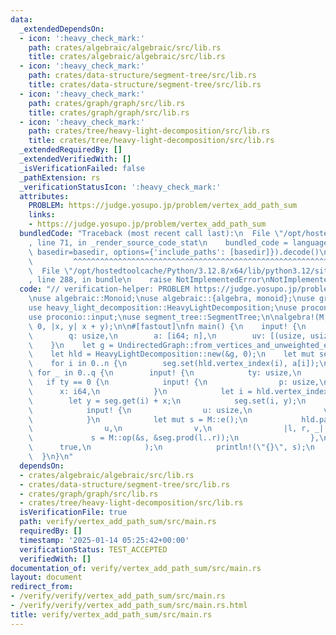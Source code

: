 ```yaml
---
data:
  _extendedDependsOn:
  - icon: ':heavy_check_mark:'
    path: crates/algebraic/algebraic/src/lib.rs
    title: crates/algebraic/algebraic/src/lib.rs
  - icon: ':heavy_check_mark:'
    path: crates/data-structure/segment-tree/src/lib.rs
    title: crates/data-structure/segment-tree/src/lib.rs
  - icon: ':heavy_check_mark:'
    path: crates/graph/graph/src/lib.rs
    title: crates/graph/graph/src/lib.rs
  - icon: ':heavy_check_mark:'
    path: crates/tree/heavy-light-decomposition/src/lib.rs
    title: crates/tree/heavy-light-decomposition/src/lib.rs
  _extendedRequiredBy: []
  _extendedVerifiedWith: []
  _isVerificationFailed: false
  _pathExtension: rs
  _verificationStatusIcon: ':heavy_check_mark:'
  attributes:
    PROBLEM: https://judge.yosupo.jp/problem/vertex_add_path_sum
    links:
    - https://judge.yosupo.jp/problem/vertex_add_path_sum
  bundledCode: "Traceback (most recent call last):\n  File \"/opt/hostedtoolcache/Python/3.12.8/x64/lib/python3.12/site-packages/onlinejudge_verify/documentation/build.py\"\
    , line 71, in _render_source_code_stat\n    bundled_code = language.bundle(stat.path,\
    \ basedir=basedir, options={'include_paths': [basedir]}).decode()\n          \
    \         ^^^^^^^^^^^^^^^^^^^^^^^^^^^^^^^^^^^^^^^^^^^^^^^^^^^^^^^^^^^^^^^^^^^^^^^^^^^^^^^^^\n\
    \  File \"/opt/hostedtoolcache/Python/3.12.8/x64/lib/python3.12/site-packages/onlinejudge_verify/languages/rust.py\"\
    , line 288, in bundle\n    raise NotImplementedError\nNotImplementedError\n"
  code: "// verification-helper: PROBLEM https://judge.yosupo.jp/problem/vertex_add_path_sum\n\
    \nuse algebraic::Monoid;\nuse algebraic::{algebra, monoid};\nuse graph::UndirectedGraph;\n\
    use heavy_light_decomposition::HeavyLightDecomposition;\nuse proconio::fastout;\n\
    use proconio::input;\nuse segment_tree::SegmentTree;\n\nalgebra!(M, i64);\nmonoid!(M,\
    \ 0, |x, y| x + y);\n\n#[fastout]\nfn main() {\n    input! {\n        n: usize,\n\
    \        q: usize,\n        a: [i64; n],\n        uv: [(usize, usize); n - 1],\n\
    \    }\n    let g = UndirectedGraph::from_vertices_and_unweighted_edges(&a, &uv);\n\
    \    let hld = HeavyLightDecomposition::new(&g, 0);\n    let mut seg = SegmentTree::<M>::new(n);\n\
    \    for i in 0..n {\n        seg.set(hld.vertex_index(i), a[i]);\n    }\n   \
    \ for _ in 0..q {\n        input! {\n            ty: usize,\n        }\n     \
    \   if ty == 0 {\n            input! {\n                p: usize,\n          \
    \      x: i64,\n            }\n            let i = hld.vertex_index(p);\n    \
    \        let y = seg.get(i) + x;\n            seg.set(i, y);\n        } else {\n\
    \            input! {\n                u: usize,\n                v: usize,\n\
    \            }\n            let mut s = M::e();\n            hld.path_query(\n\
    \                u,\n                v,\n                |l, r, _| {\n       \
    \             s = M::op(&s, &seg.prod(l..r));\n                },\n          \
    \      true,\n            );\n            println!(\"{}\", s);\n        }\n  \
    \  }\n}\n"
  dependsOn:
  - crates/algebraic/algebraic/src/lib.rs
  - crates/data-structure/segment-tree/src/lib.rs
  - crates/graph/graph/src/lib.rs
  - crates/tree/heavy-light-decomposition/src/lib.rs
  isVerificationFile: true
  path: verify/vertex_add_path_sum/src/main.rs
  requiredBy: []
  timestamp: '2025-01-14 05:25:42+00:00'
  verificationStatus: TEST_ACCEPTED
  verifiedWith: []
documentation_of: verify/vertex_add_path_sum/src/main.rs
layout: document
redirect_from:
- /verify/verify/vertex_add_path_sum/src/main.rs
- /verify/verify/vertex_add_path_sum/src/main.rs.html
title: verify/vertex_add_path_sum/src/main.rs
---
```

